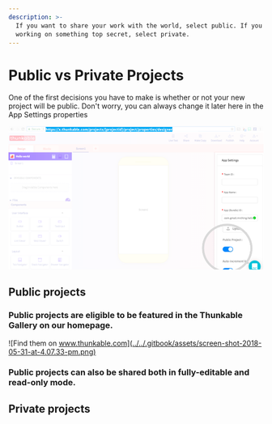 ```yaml
---
description: >-
  If you want to share your work with the world, select public. If you are
  working on something top secret, select private.
---
```


# Public vs Private Projects

One of the first decisions you have to make is whether or not your new project will be public.  Don't worry, you can always change it later here in the App Settings properties

![](../../.gitbook/assets/image%20%283%29.png)

## Public projects

### Public projects are eligible to be featured in the Thunkable Gallery on our homepage.

![Find them on www.thunkable.com](../../.gitbook/assets/screen-shot-2018-05-31-at-4.07.33-pm.png)

### 

### **Public projects can also be shared both in fully-editable and read-only mode.**

## Private projects





